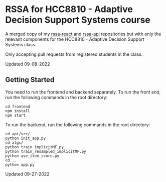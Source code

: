 # RSSA for HCC8810 - Adaptive Decision Support Systems course

A merged copy of my [rssa-react](https://github.com/ShahanM/rssa-react) and [rssa-api](https://github.com/ShahanM/rssa-api) repositories but with only the relevant components for the HCC8810 - Adaptive Decision Support Systems class.

Only accepting pull requests from registered students in the class.

Updated 09-08-2022

## Getting Started
You need to run the frontend and backend separately. To run the front end, run the following commands in the root directory:
```
cd frontend
npm install
npm start
```

To run the backend, run the following commands in the root directory:
```
cd api/src/
python init_app.py
cd algs/
python train_implicitMF.py
python train_resampled_implicitMF.py
python ave_item_score.py
cd ..
python app.py
```

Updated 09-27-2022